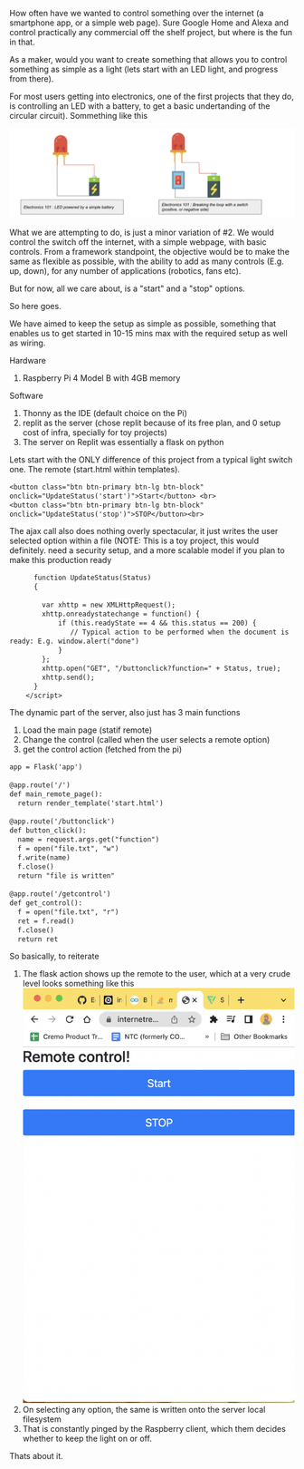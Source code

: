 How often have we wanted to control something over the internet (a smartphone app, or a simple web page). Sure Google Home and Alexa and control practically any commercial off the shelf project, but where is the fun in that. 

As a maker, would you want to create something that allows you to control something as simple as a light (lets start with an LED light, and progress from there). 

For most users getting into electronics, one of the first projects that they do, is controlling an LED with a battery, to get a basic undertanding of the circular circuit). Sommething like this

![alt text](images/img.png)

What we are attempting to do, is just a minor variation of #2. We would control the switch off the internet, with a simple webpage, with basic controls. From a framework standpoint, the objective would be to make the same as flexible as possible, with the ability to add as many controls (E.g. up, down), for any number of applications (robotics, fans etc). 

But for now, all we care about, is a "start" and a "stop" options. 

So here goes. 

We have aimed to keep the setup as simple as possible, something that enables us to get started in 10-15 mins max with the required setup as well as wiring. 

Hardware
1. Raspberry Pi 4 Model B with 4GB memory

Software
1. Thonny as the IDE (default choice on the Pi)
2. replit as the server (chose replit because of its free plan, and 0 setup cost of infra, specially for toy projects)
3. The server on Replit was essentially a flask on python

Lets start with the ONLY difference of this project from a typical light switch one. The remote (start.html within templates).  
```Two buttons, controlling the 2 actions, making an AJAX call on selection
<button class="btn btn-primary btn-lg btn-block" onclick="UpdateStatus('start')">Start</button> <br>
<button class="btn btn-primary btn-lg btn-block" onclick="UpdateStatus('stop')">STOP</button><br>
```
	
The ajax call also does nothing overly spectacular, it just writes the user selected option within a file (NOTE: This is a toy project, this would definitely. need a security setup, and a more scalable model if you plan to make this production ready
```<script>
      function UpdateStatus(Status)
      {
   
        var xhttp = new XMLHttpRequest();
        xhttp.onreadystatechange = function() {
            if (this.readyState == 4 && this.status == 200) {
               // Typical action to be performed when the document is ready: E.g. window.alert("done")
            }
        };
        xhttp.open("GET", "/buttonclick?function=" + Status, true);
        xhttp.send();
      }
    </script>
```

The dynamic part of the server, also just has 3 main functions
1. Load the main page (statif remote)
2. Change the control (called when the user selects a remote option)
3. get the control action (fetched from the pi)

```from flask import Flask, render_template, request
app = Flask('app')

@app.route('/')
def main_remote_page():
  return render_template('start.html')

@app.route('/buttonclick')
def button_click():
  name = request.args.get("function")
  f = open("file.txt", "w")
  f.write(name)
  f.close()
  return "file is written"

@app.route('/getcontrol')
def get_control():
  f = open("file.txt", "r")
  ret = f.read()
  f.close()
  return ret
```

So basically, to reiterate
1. The flask action shows up the remote to the user, which at a very crude level looks something like this
![alt text](images/remote.png)
3. On selecting any option, the same is written onto the server local filesystem
4. That is constantly pinged by the Raspberry client, which them decides whether to keep the light on or off. 

Thats about it. 
